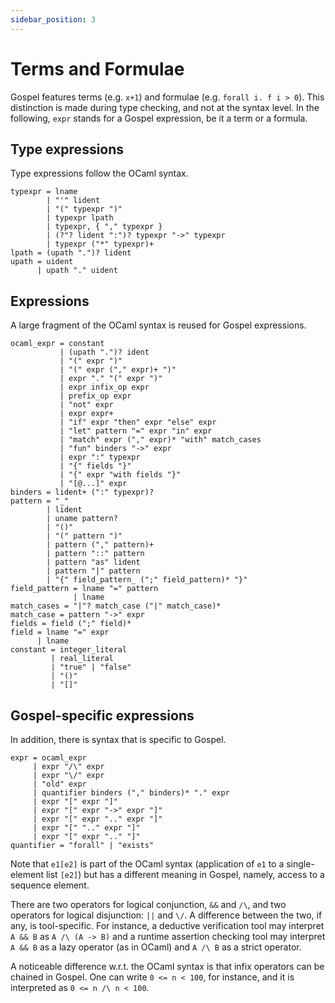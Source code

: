 ```yaml
---
sidebar_position: 3
---
```


# Terms and Formulae

Gospel features terms (e.g. `x+1`) and formulae (e.g. `forall i. f i > 0`). This
distinction is made during type checking, and not at the syntax level. In
the following, `expr` stands for a Gospel expression, be it a term or a formula.

## Type expressions

Type expressions follow the OCaml syntax.

```ebnf
typexpr = lname
        | "'" lident
        | "(" typexpr ")"
        | typexpr lpath
        | typexpr, { "," typexpr }
        | (?"? lident ":")? typexpr "->" typexpr
        | typexpr ("*" typexpr)+
lpath = (upath ".")? lident
upath = uident
      | upath "." uident
```

## Expressions

A large fragment of the OCaml syntax is reused for Gospel expressions.

```ebnf
ocaml_expr = constant
           | (upath ".")? ident
           | "(" expr ")"
           | "(" expr ("," expr)+ ")"
           | expr "." "(" expr ")"
           | expr infix_op expr
           | prefix_op expr
           | "not" expr
           | expr expr+
           | "if" expr "then" expr "else" expr
           | "let" pattern "=" expr "in" expr
           | "match" expr ("," expr)* "with" match_cases
           | "fun" binders "->" expr
           | expr ":" typexpr
           | "{" fields "}"
           | "{" expr "with fields "}"
           | "[@...]" expr
binders = lident+ (":" typexpr)?
pattern = "_"
        | lident
        | uname pattern?
        | "()"
        | "(" pattern ")"
        | pattern ("," pattern)+
        | pattern "::" pattern
        | pattern "as" lident
        | pattern "|" pattern
        | "{" field_pattern_ (";" field_pattern)* "}"
field_pattern = lname "=" pattern
              | lname
match_cases = "|"? match_case ("|" match_case)*
match_case = pattern "->" expr
fields = field (";" field)*
field = lname "=" expr
      | lname
constant = integer_literal
         | real_literal
         | "true" | "false"
         | "()"
         | "[]"
```


## Gospel-specific expressions

In addition, there is syntax that is specific to Gospel.

```ebnf
expr = ocaml_expr
     | expr "/\" expr
     | expr "\/" expr
     | "old" expr
     | quantifier binders ("," binders)* "." expr
     | expr "[" expr "]"
     | expr "[" expr "->" expr "]"
     | expr "[" expr ".." expr "]"
     | expr "[" ".." expr "]"
     | expr "[" expr ".." "]"
quantifier = "forall" | "exists"
```


Note that `e1[e2]` is part of the OCaml syntax (application of `e1` to a
single-element list `[e2]`) but has a different meaning in Gospel, namely,
access to a sequence element.

There are two operators for logical conjunction, `&&` and `/\`, and two
operators for logical disjunction: `||` and `\/`. A difference between the two,
if any, is tool-specific. For instance, a deductive verification tool may
interpret `A && B` as `A /\ (A -> B)` and a runtime assertion checking tool may
interpret `A && B` as a lazy operator (as in OCaml) and `A /\ B` as a strict
operator.

A noticeable difference w.r.t. the OCaml syntax is that infix operators can be
chained in Gospel. One can write `0 <= n < 100`, for instance, and it is
interpreted as `0 <= n /\ n < 100`.
